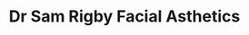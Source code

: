 ---
title: "Dr Sam Rigby Facial Asthetics"
url: /cockermouth/dr-sam-rigby-facial-asthetics/
shop: beauty
---